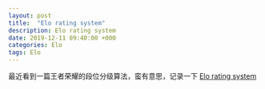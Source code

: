 ```yaml
---
layout: post
title:  "Elo rating system"
description: Elo rating system
date: 2019-12-11 09:40:00 +000
categories: Elo
tags: Elo
---
```


最近看到一篇王者荣耀的段位分级算法，蛮有意思，记录一下
[Elo rating system](http://www.woshipm.com/pd/935349.html)